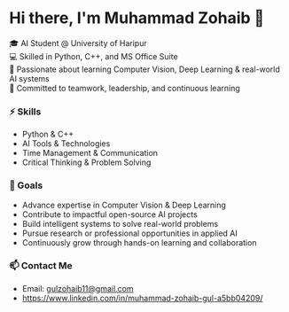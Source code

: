# Hi there, I'm Muhammad Zohaib 👋

🎓 AI Student @ University of Haripur  
💻 Skilled in Python, C++, and MS Office Suite  
🧠 Passionate about learning Computer Vision, Deep Learning & real-world AI systems  
🤝 Committed to teamwork, leadership, and continuous learning  

### ⚡ Skills
- Python & C++
- AI Tools & Technologies
- Time Management & Communication
- Critical Thinking & Problem Solving

### 🎯 Goals
- Advance expertise in Computer Vision & Deep Learning  
- Contribute to impactful open-source AI projects  
- Build intelligent systems to solve real-world problems  
- Pursue research or professional opportunities in applied AI  
- Continuously grow through hands-on learning and collaboration  

### 📫 Contact Me
- Email: gulzohaib11@gmail.com  
- https://www.linkedin.com/in/muhammad-zohaib-gul-a5bb04209/
